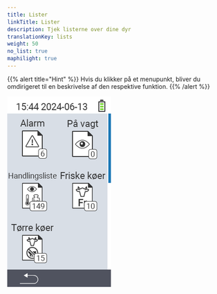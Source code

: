 ```yaml
---
title: Lister
linkTitle: Lister
description: Tjek listerne over dine dyr
translationKey: lists
weight: 50
no_list: true
maphilight: true
---
```

{{% alert title="Hint" %}}
Hvis du klikker på et menupunkt, bliver du omdirigeret til en beskrivelse af den respektive funktion.
{{% /alert %}}

<img src="images/lists.png" alt="VitalControl Ny på gården" title="Ny på gården" usemap="#workmap" class="maphilight" />

<map name="workmap">
  <area shape="rect" coords="3,40,116,160" alt="Alarm liste" title="Tjek din alarm liste&#10;Museklik: åbn dokumentation" href="/en/docs/lists/alarm/">
  <area shape="rect" coords="3,160,116,280" alt="Handlingsliste" title="Tjek din handlingsliste&#10;Museklik: åbn dokumentation" href="/en/docs/lists/actions/">
  <area shape="rect" coords="3,280,116,399" alt="Tørre køer liste" title="Tjek din liste over tørre køer&#10;Museklik: åbn dokumentation" href="/en/docs/lists/dry-cows/">

  <area shape="rect" coords="116,40,230,160" alt="På overvågningsliste" title="Tjek din overvågningsliste&#10;Museklik: åbn dokumentation" href="/en/docs/lists/on-watch/">
  <area shape="rect" coords="116,160,230,280" alt="Friske køer" title="Tjek din liste over friske køer&#10;Museklik: åbn dokumentation" href="/en/docs/lists/fresh-cows/">

  <area shape="rect" coords="2,401,115,438" alt="Tilbage" title="Gå et niveau tilbage" href="/en/docs/menu/mainmenu/">
</map>
